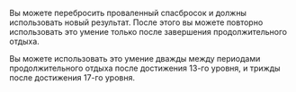 Вы можете перебросить проваленный спасбросок и должны использовать новый результат. После этого вы можете повторно использовать это умение только после завершения продолжительного отдыха.

Вы можете использовать это умение дважды между периодами продолжительного отдыха после достижения 13-го уровня, и трижды после достижения 17-го уровня.